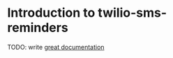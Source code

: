 # Introduction to twilio-sms-reminders

TODO: write [great documentation](http://jacobian.org/writing/what-to-write/)
